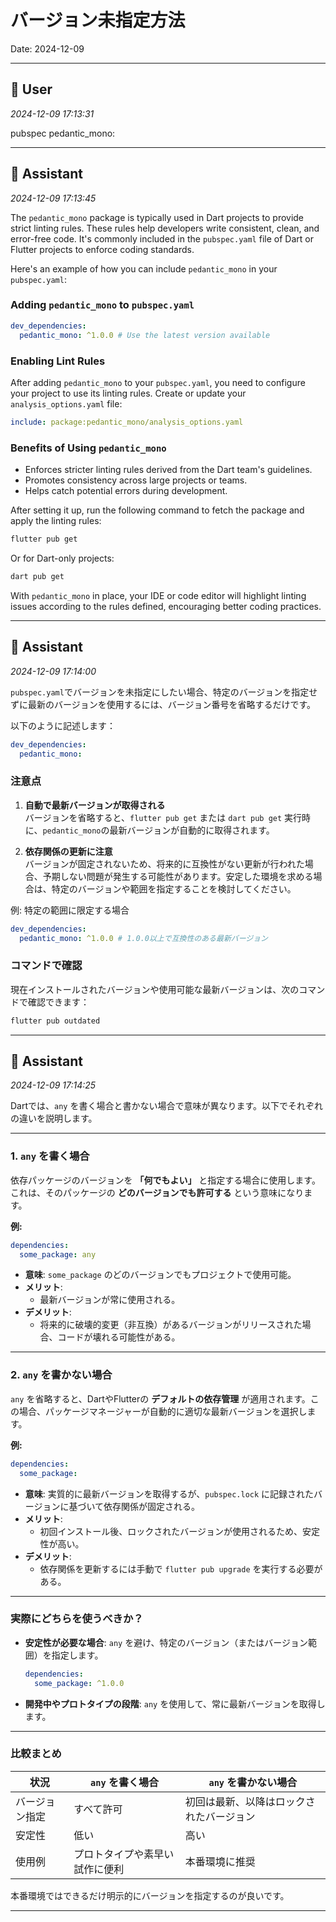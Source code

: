 # バージョン未指定方法

Date: 2024-12-09

---

## 👤 User
*2024-12-09 17:13:31*

pubspec pedantic_mono:

---

## 🤖 Assistant
*2024-12-09 17:13:45*

The `pedantic_mono` package is typically used in Dart projects to provide strict linting rules. These rules help developers write consistent, clean, and error-free code. It's commonly included in the `pubspec.yaml` file of Dart or Flutter projects to enforce coding standards.

Here's an example of how you can include `pedantic_mono` in your `pubspec.yaml`:

### Adding `pedantic_mono` to `pubspec.yaml`
```yaml
dev_dependencies:
  pedantic_mono: ^1.0.0 # Use the latest version available
```

### Enabling Lint Rules
After adding `pedantic_mono` to your `pubspec.yaml`, you need to configure your project to use its linting rules. Create or update your `analysis_options.yaml` file:

```yaml
include: package:pedantic_mono/analysis_options.yaml
```

### Benefits of Using `pedantic_mono`
- Enforces stricter linting rules derived from the Dart team's guidelines.
- Promotes consistency across large projects or teams.
- Helps catch potential errors during development.

After setting it up, run the following command to fetch the package and apply the linting rules:

```bash
flutter pub get
```

Or for Dart-only projects:

```bash
dart pub get
``` 

With `pedantic_mono` in place, your IDE or code editor will highlight linting issues according to the rules defined, encouraging better coding practices.

---

## 🤖 Assistant
*2024-12-09 17:14:00*

`pubspec.yaml`でバージョンを未指定にしたい場合、特定のバージョンを指定せずに最新のバージョンを使用するには、バージョン番号を省略するだけです。

以下のように記述します：

```yaml
dev_dependencies:
  pedantic_mono:
```

### 注意点
1. **自動で最新バージョンが取得される**  
   バージョンを省略すると、`flutter pub get` または `dart pub get` 実行時に、`pedantic_mono`の最新バージョンが自動的に取得されます。

2. **依存関係の更新に注意**  
   バージョンが固定されないため、将来的に互換性がない更新が行われた場合、予期しない問題が発生する可能性があります。安定した環境を求める場合は、特定のバージョンや範囲を指定することを検討してください。

例: 特定の範囲に限定する場合
```yaml
dev_dependencies:
  pedantic_mono: ^1.0.0 # 1.0.0以上で互換性のある最新バージョン
```

### コマンドで確認
現在インストールされたバージョンや使用可能な最新バージョンは、次のコマンドで確認できます：
```bash
flutter pub outdated
```

---

## 🤖 Assistant
*2024-12-09 17:14:25*

Dartでは、`any` を書く場合と書かない場合で意味が異なります。以下でそれぞれの違いを説明します。

---

### 1. **`any` を書く場合**
依存パッケージのバージョンを **「何でもよい」** と指定する場合に使用します。これは、そのパッケージの **どのバージョンでも許可する** という意味になります。

**例:**
```yaml
dependencies:
  some_package: any
```

- **意味**: `some_package` のどのバージョンでもプロジェクトで使用可能。
- **メリット**:
  - 最新バージョンが常に使用される。
- **デメリット**:
  - 将来的に破壊的変更（非互換）があるバージョンがリリースされた場合、コードが壊れる可能性がある。

---

### 2. **`any` を書かない場合**
`any` を省略すると、DartやFlutterの **デフォルトの依存管理** が適用されます。この場合、パッケージマネージャーが自動的に適切な最新バージョンを選択します。

**例:**
```yaml
dependencies:
  some_package:
```

- **意味**: 実質的に最新バージョンを取得するが、`pubspec.lock` に記録されたバージョンに基づいて依存関係が固定される。
- **メリット**:
  - 初回インストール後、ロックされたバージョンが使用されるため、安定性が高い。
- **デメリット**:
  - 依存関係を更新するには手動で `flutter pub upgrade` を実行する必要がある。

---

### 実際にどちらを使うべきか？
- **安定性が必要な場合**: `any` を避け、特定のバージョン（またはバージョン範囲）を指定します。
  ```yaml
  dependencies:
    some_package: ^1.0.0
  ```
- **開発中やプロトタイプの段階**: `any` を使用して、常に最新バージョンを取得します。

---

### 比較まとめ

| 状況                    | `any` を書く場合                 | `any` を書かない場合             |
|-------------------------|----------------------------------|----------------------------------|
| バージョン指定          | すべて許可                      | 初回は最新、以降はロックされたバージョン |
| 安定性                  | 低い                            | 高い                            |
| 使用例                  | プロトタイプや素早い試作に便利   | 本番環境に推奨                  |

本番環境ではできるだけ明示的にバージョンを指定するのが良いです。

---
